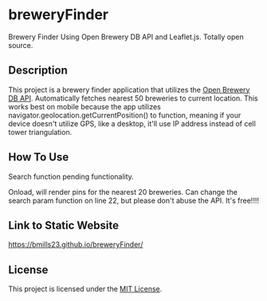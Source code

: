 # breweryFinder

Brewery Finder Using Open Brewery DB API and Leaflet.js.  Totally open source.

## Description

This project is a brewery finder application that utilizes the [Open Brewery DB API](https://api.openbrewerydb.org/breweries).  Automatically fetches nearest 50 breweries to current location.  This works best on mobile because
the app utilizes navigator.geolocation.getCurrentPosition() to function, meaning if your device doesn't utilize GPS, like a desktop, it'll use IP address instead of cell tower triangulation.

## How To Use

Search function pending functionality.

Onload, will render pins for the nearest 20 breweries.  Can change the search param function on line 22, but please don't abuse the API.  It's free!!!!  

## Link to Static Website

https://bmills23.github.io/breweryFinder/

## License

This project is licensed under the [MIT License](LICENSE).